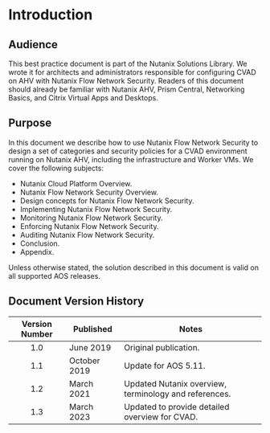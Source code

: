 # Introduction

## Audience

This best practice document is part of the Nutanix Solutions Library. We wrote it for architects and administrators responsible for configuring CVAD on AHV with Nutanix Flow Network Security. Readers of this document should already be familiar with Nutanix AHV, Prism Central, Networking Basics, and Citrix Virtual Apps and Desktops.

## Purpose

In this document we describe how to use Nutanix Flow Network Security to design a set of categories and security policies for a CVAD environment running on Nutanix AHV, including the infrastructure and Worker VMs. We cover the following subjects:

- Nutanix Cloud Platform Overview.
- Nutanix Flow Network Security Overview.
- Design concepts for Nutanix Flow Network Security.
- Implementing Nutanix Flow Network Security.
- Monitoring Nutanix Flow Network Security.
- Enforcing Nutanix Flow Network Security.
- Auditing Nutanix Flow Network Security.
- Conclusion.
- Appendix.
  
Unless otherwise stated, the solution described in this document is valid on all supported AOS releases.

## Document Version History

| **Version Number** | **Published** | **Notes** |
| :---: | --- | --- |
| 1.0 | June 2019 | Original publication. |
| 1.1 | October 2019 | Update for AOS 5.11. |
| 1.2 | March 2021 | Updated Nutanix overview, terminology and references. |
| 1.3 | March 2023 | Updated to provide detailed overview for CVAD. |
